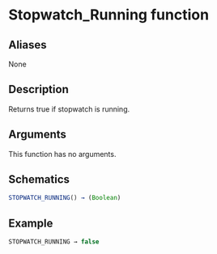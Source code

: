 # Stopwatch_Running function

## Aliases

None

## Description

Returns true if stopwatch is running.

## Arguments

This function has no arguments.

## Schematics

```js
STOPWATCH_RUNNING() → (Boolean)
```

## Example

```js
STOPWATCH_RUNNING → false
```
